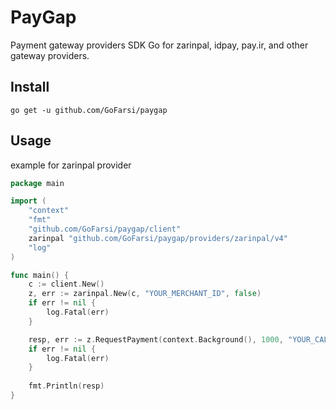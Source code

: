 # PayGap
Payment gateway providers SDK Go for zarinpal, idpay, pay.ir, and other gateway providers.

## Install

```shell
go get -u github.com/GoFarsi/paygap
```

## Usage

example for zarinpal provider

```go
package main

import (
	"context"
	"fmt"
	"github.com/GoFarsi/paygap/client"
	zarinpal "github.com/GoFarsi/paygap/providers/zarinpal/v4"
	"log"
)

func main() {
	c := client.New()
	z, err := zarinpal.New(c, "YOUR_MERCHANT_ID", false)
	if err != nil {
		log.Fatal(err)
	}

	resp, err := z.RequestPayment(context.Background(), 1000, "YOUR_CALL_BACK", "YOUR_CURRENCY", "description", nil)
	if err != nil {
		log.Fatal(err)
	}
	
	fmt.Println(resp)
}
```

